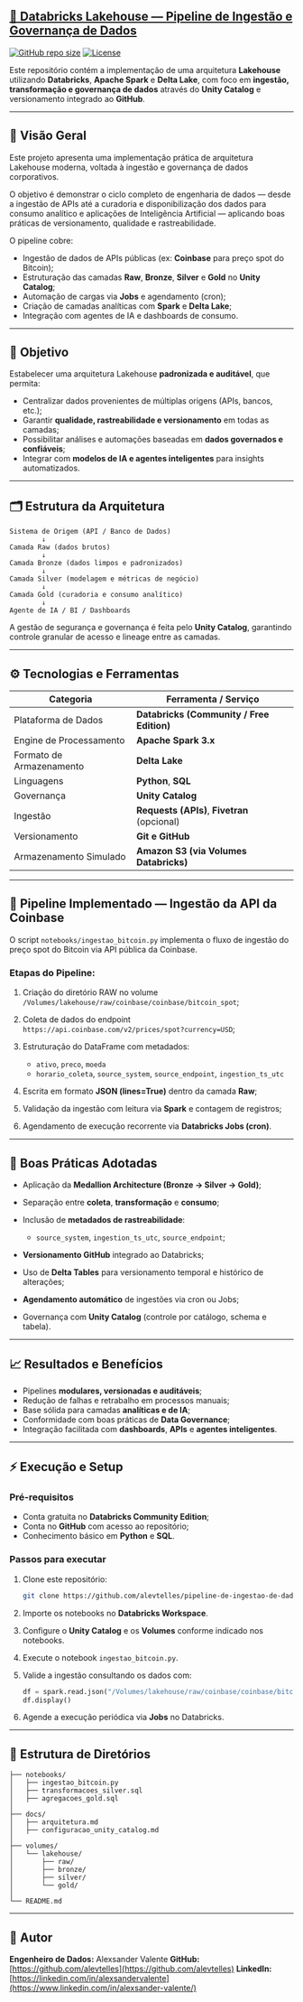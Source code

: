 ## [🧱 Databricks Lakehouse — Pipeline de Ingestão e Governança de Dados](https://github.com/alevtelles/pipeline-de-ingestao-de-dados)
[![GitHub repo size](https://img.shields.io/github/repo-size/alevtelles/pipeline-de-ingestao-de-dados)](https://github.com/alevtelles/pipeline-de-ingestao-de-dados)
[![License](https://img.shields.io/badge/license-MIT-blue.svg)](LICENSE)

Este repositório contém a implementação de uma arquitetura **Lakehouse** utilizando **Databricks**, **Apache Spark** e **Delta Lake**, com foco em **ingestão, transformação e governança de dados** através do **Unity Catalog** e versionamento integrado ao **GitHub**.

---

## 🚀 Visão Geral

Este projeto apresenta uma implementação prática de arquitetura Lakehouse moderna, voltada à ingestão e governança de dados corporativos.

O objetivo é demonstrar o ciclo completo de engenharia de dados — desde a ingestão de APIs até a curadoria e disponibilização dos dados para consumo analítico e aplicações de Inteligência Artificial — aplicando boas práticas de versionamento, qualidade e rastreabilidade.

O pipeline cobre:

- Ingestão de dados de APIs públicas (ex: **Coinbase** para preço spot do Bitcoin);
- Estruturação das camadas **Raw**, **Bronze**, **Silver** e **Gold** no **Unity Catalog**;
- Automação de cargas via **Jobs** e agendamento (cron);
- Criação de camadas analíticas com **Spark** e **Delta Lake**;
- Integração com agentes de IA e dashboards de consumo.

---

## 🎯 Objetivo

Estabelecer uma arquitetura Lakehouse **padronizada e auditável**, que permita:

- Centralizar dados provenientes de múltiplas origens (APIs, bancos, etc.);
- Garantir **qualidade, rastreabilidade e versionamento** em todas as camadas;
- Possibilitar análises e automações baseadas em **dados governados e confiáveis**;
- Integrar com **modelos de IA e agentes inteligentes** para insights automatizados.

---

## 🗂️ Estrutura da Arquitetura

```text
Sistema de Origem (API / Banco de Dados)
        ↓
Camada Raw (dados brutos)
        ↓
Camada Bronze (dados limpos e padronizados)
        ↓
Camada Silver (modelagem e métricas de negócio)
        ↓
Camada Gold (curadoria e consumo analítico)
        ↓
Agente de IA / BI / Dashboards
````

A gestão de segurança e governança é feita pelo **Unity Catalog**, garantindo controle granular de acesso e lineage entre as camadas.

---

## ⚙️ Tecnologias e Ferramentas

| Categoria                | Ferramenta / Serviço                         |
| ------------------------ | -------------------------------------------- |
| Plataforma de Dados      | **Databricks (Community / Free Edition)**    |
| Engine de Processamento  | **Apache Spark 3.x**                         |
| Formato de Armazenamento | **Delta Lake**                               |
| Linguagens               | **Python**, **SQL**                          |
| Governança               | **Unity Catalog**                            |
| Ingestão                 | **Requests (APIs)**, **Fivetran** (opcional) |
| Versionamento            | **Git e GitHub**                             |
| Armazenamento Simulado   | **Amazon S3 (via Volumes Databricks)**       |

---

## 🧩 Pipeline Implementado — Ingestão da API da Coinbase

O script `notebooks/ingestao_bitcoin.py` implementa o fluxo de ingestão do preço spot do Bitcoin via API pública da Coinbase.

### Etapas do Pipeline:

1. Criação do diretório RAW no volume `/Volumes/lakehouse/raw/coinbase/coinbase/bitcoin_spot`;
2. Coleta de dados do endpoint `https://api.coinbase.com/v2/prices/spot?currency=USD`;
3. Estruturação do DataFrame com metadados:

   * `ativo`, `preco`, `moeda`
   * `horario_coleta`, `source_system`, `source_endpoint`, `ingestion_ts_utc`
4. Escrita em formato **JSON (lines=True)** dentro da camada **Raw**;
5. Validação da ingestão com leitura via **Spark** e contagem de registros;
6. Agendamento de execução recorrente via **Databricks Jobs (cron)**.

---

## 🧠 Boas Práticas Adotadas

* Aplicação da **Medallion Architecture (Bronze → Silver → Gold)**;
* Separação entre **coleta**, **transformação** e **consumo**;
* Inclusão de **metadados de rastreabilidade**:

  * `source_system`, `ingestion_ts_utc`, `source_endpoint`;
* **Versionamento GitHub** integrado ao Databricks;
* Uso de **Delta Tables** para versionamento temporal e histórico de alterações;
* **Agendamento automático** de ingestões via cron ou Jobs;
* Governança com **Unity Catalog** (controle por catálogo, schema e tabela).

---

## 📈 Resultados e Benefícios

* Pipelines **modulares, versionadas e auditáveis**;
* Redução de falhas e retrabalho em processos manuais;
* Base sólida para camadas **analíticas e de IA**;
* Conformidade com boas práticas de **Data Governance**;
* Integração facilitada com **dashboards**, **APIs** e **agentes inteligentes**.

---

## ⚡ Execução e Setup

### Pré-requisitos

* Conta gratuita no **Databricks Community Edition**;
* Conta no **GitHub** com acesso ao repositório;
* Conhecimento básico em **Python** e **SQL**.

### Passos para executar

1. Clone este repositório:

   ```bash
   git clone https://github.com/alevtelles/pipeline-de-ingestao-de-dados.git
   ```
2. Importe os notebooks no **Databricks Workspace**.
3. Configure o **Unity Catalog** e os **Volumes** conforme indicado nos notebooks.
4. Execute o notebook `ingestao_bitcoin.py`.
5. Valide a ingestão consultando os dados com:

   ```python
   df = spark.read.json("/Volumes/lakehouse/raw/coinbase/coinbase/bitcoin_spot")
   df.display()
   ```
6. Agende a execução periódica via **Jobs** no Databricks.

---

## 📂 Estrutura de Diretórios

```text
├── notebooks/
│   ├── ingestao_bitcoin.py
│   ├── transformacoes_silver.sql
│   ├── agregacoes_gold.sql
│
├── docs/
│   ├── arquitetura.md
│   ├── configuracao_unity_catalog.md
│
├── volumes/
│   └── lakehouse/
│       ├── raw/
│       ├── bronze/
│       ├── silver/
│       └── gold/
│
└── README.md
```

---

## 👤 Autor

**Engenheiro de Dados:** Alexsander Valente
**GitHub:** [https://github.com/alevtelles](https://github.com/alevtelles)
**LinkedIn:** [https://linkedin.com/in/alexsandervalente](https://www.linkedin.com/in/alexsander-valente/)



